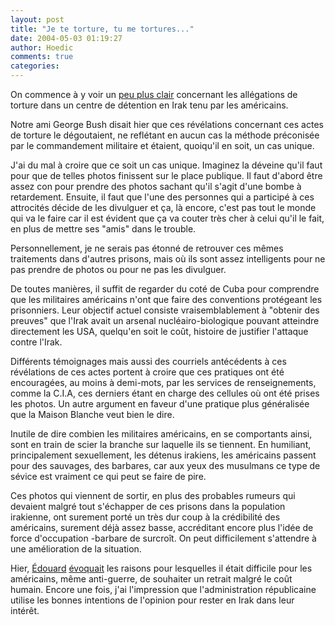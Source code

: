 ```yaml
---
layout: post
title: "Je te torture, tu me tortures..."
date: 2004-05-03 01:19:27
author: Hoedic
comments: true
categories: 
---
```



On commence à y voir un [peu plus clair](http://www.nytimes.com/2004/05/02/international/middleeast/02ABUS.html) concernant les allégations de torture dans un centre de détention en Irak tenu par les américains.

Notre ami George Bush disait hier que ces révélations concernant ces actes de torture le dégoutaient, ne reflétant en aucun cas la méthode préconisée par le commandement militaire et étaient, quoiqu'il en soit, un cas unique.

J'ai du mal à croire que ce soit un cas unique. Imaginez la déveine qu'il faut pour que de telles photos finissent sur le place publique. Il faut d'abord être assez con pour prendre des photos sachant qu'il s'agit d'une bombe à retardement. Ensuite, il faut que l'une des personnes qui a participé à ces attrocités décide de les divulguer et ça, là encore, c'est pas tout le monde qui va le faire car il est évident que ça va couter très cher à celui qu'il le fait, en plus de mettre ses "amis" dans le trouble.

Personnellement, je ne serais pas étonné de retrouver ces mêmes traitements dans d'autres prisons, mais où ils sont assez intelligents pour ne pas prendre de photos ou pour ne pas les divulguer.

De toutes manières, il suffit de regarder du coté de Cuba pour comprendre que les militaires américains n'ont que faire des conventions protégeant les prisonniers. Leur objectif actuel consiste vraisemblablement à "obtenir des preuves" que l'Irak avait un arsenal nucléairo-biologique pouvant atteindre directement les USA, quelqu'en soit le coût, histoire de justifier l'attaque contre l'Irak.

Différents témoignages mais aussi des courriels antécédents à ces révélations de ces actes portent à croire que ces pratiques ont été encouragées, au moins à demi-mots, par les services de renseignements, comme la C.I.A, ces derniers étant en charge des cellules où ont été prises les photos. Un autre argument en faveur d'une pratique plus généralisée que la Maison Blanche veut bien le dire.

Inutile de dire combien les militaires américains, en se comportants ainsi, sont en train de scier la branche sur laquelle ils se tiennent. En humiliant, principalement sexuellement, les détenus irakiens, les américains passent pour des sauvages, des barbares, car aux yeux des musulmans ce type de sévice est vraiment ce qui peut se faire de pire.

Ces photos qui viennent de sortir, en plus des probables rumeurs qui devaient malgré tout s'échapper de ces prisons dans la population irakienne, ont surement porté un très dur coup à la crédibilité des américains, surement déjà assez basse, accréditant encore plus l'idée de force d'occupation -barbare de surcroît. On peut difficilement s'attendre à une amélioration de la situation.

Hier, [Édouard](http://www.salebete.net/) [évoquait](http://www.salebete.net/archives/000318.html) les raisons pour lesquelles il était difficile pour les américains, même anti-guerre, de souhaiter un retrait malgré le coût humain. Encore une fois, j'ai l'impression que l'administration républicaine utilise les bonnes intentions de l'opinion pour rester en Irak dans leur intérêt.